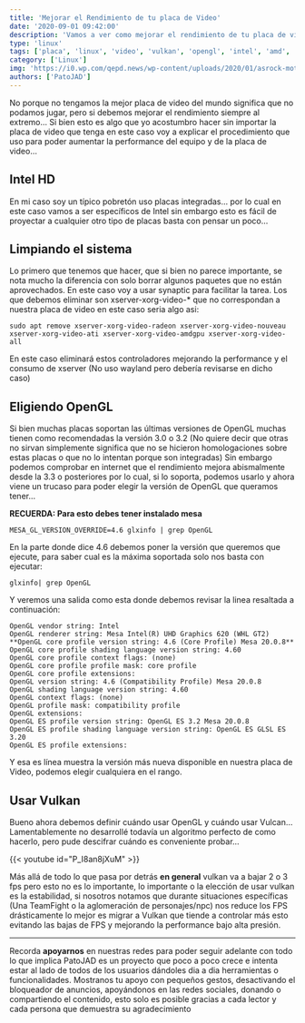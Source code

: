 ```yaml
---
title: 'Mejorar el Rendimiento de tu placa de Video'
date: '2020-09-01 09:42:00'
description: 'Vamos a ver como mejorar el rendimiento de tu placa de video en este caso con ejemplo de una Intel UHD'
type: 'linux'
tags: ['placa', 'linux', 'video', 'vulkan', 'opengl', 'intel', 'amd', 'gpu']
category: ['Linux']
img: 'https://i0.wp.com/qepd.news/wp-content/uploads/2020/01/asrock-mother.jpg?fit=600%2C300&ssl=1'
authors: ['PatoJAD']
---
```


No porque no tengamos la mejor placa de video del mundo significa que no podamos jugar, pero si debemos mejorar el rendimiento siempre al extremo… Si bien esto es algo que yo acostumbro hacer sin importar la placa de video que tenga en este caso voy a explicar el procedimiento que uso para poder aumentar la performance del equipo y de la placa de video…

## Intel HD

En mi caso soy un típico pobretón uso placas integradas… por lo cual en este caso vamos a ser específicos de Intel sin embargo esto es fácil de proyectar a cualquier otro tipo de placas basta con pensar un poco…

## Limpiando el sistema

Lo primero que tenemos que hacer, que si bien no parece importante, se nota mucho la diferencia con solo borrar algunos paquetes que no están aprovechados. En este caso voy a usar synaptic para facilitar la tarea. Los que debemos eliminar son xserver-xorg-video-\* que no correspondan a nuestra placa de video en este caso seria algo asi:

    sudo apt remove xserver-xorg-video-radeon xserver-xorg-video-nouveau xserver-xorg-video-ati xserver-xorg-video-amdgpu xserver-xorg-video-all

En este caso eliminará estos controladores mejorando la performance y el consumo de xserver (No uso wayland pero debería revisarse en dicho caso)

## Eligiendo OpenGL

Si bien muchas placas soportan las últimas versiones de OpenGL muchas tienen como recomendadas la versión 3.0 o 3.2 (No quiere decir que otras no sirvan simplemente significa que no se hicieron homologaciones sobre estas placas o que no lo intentan porque son integradas) Sin embargo podemos comprobar en internet que el rendimiento mejora abismalmente desde la 3.3 o posteriores por lo cual, si lo soporta, podemos usarlo y ahora viene un trucaso para poder elegir la versión de OpenGL que queramos tener…

**RECUERDA: Para esto debes tener instalado mesa**

    MESA_GL_VERSION_OVERRIDE=4.6 glxinfo | grep OpenGL

En la parte donde dice 4.6 debemos poner la versión que queremos que ejecute, para saber cual es la máxima soportada solo nos basta con ejecutar:

    glxinfo| grep OpenGL

Y veremos una salida como esta donde debemos revisar la linea resaltada a continuación:

    OpenGL vendor string: Intel
    OpenGL renderer string: Mesa Intel(R) UHD Graphics 620 (WHL GT2)
    **OpenGL core profile version string: 4.6 (Core Profile) Mesa 20.0.8**
    OpenGL core profile shading language version string: 4.60
    OpenGL core profile context flags: (none)
    OpenGL core profile profile mask: core profile
    OpenGL core profile extensions:
    OpenGL version string: 4.6 (Compatibility Profile) Mesa 20.0.8
    OpenGL shading language version string: 4.60
    OpenGL context flags: (none)
    OpenGL profile mask: compatibility profile
    OpenGL extensions:
    OpenGL ES profile version string: OpenGL ES 3.2 Mesa 20.0.8
    OpenGL ES profile shading language version string: OpenGL ES GLSL ES 3.20
    OpenGL ES profile extensions:

Y esa es línea muestra la versión más nueva disponible en nuestra placa de Video, podemos elegir cualquiera en el rango.

## Usar Vulkan

Bueno ahora debemos definir cuándo usar OpenGL y cuándo usar Vulcan… Lamentablemente no desarrollé todavía un algoritmo perfecto de como hacerlo, pero pude descifrar cuándo es conveniente probar…

{{< youtube id="P_I8an8jXuM" >}}

Más allá de todo lo que pasa por detrás **en general** vulkan va a bajar 2 o 3 fps pero esto no es lo importante, lo importante o la elección de usar vulkan es la estabilidad, si nosotros notamos que durante situaciones específicas (Una TeamFight o la aglomeración de personajes/npc) nos reduce los FPS drásticamente lo mejor es migrar a Vulkan que tiende a controlar más esto evitando las bajas de FPS y mejorando la performance bajo alta presión.

---

Recorda **apoyarnos** en nuestras redes para poder seguir adelante con todo lo que implica PatoJAD es un proyecto que poco a poco crece e intenta estar al lado de todos de los usuarios dándoles dia a dia herramientas o funcionalidades. Mostranos tu apoyo con pequeños gestos, desactivando el bloqueador de anuncios, apoyándonos en las redes sociales, donando o compartiendo el contenido, esto solo es posible gracias a cada lector y cada persona que demuestra su agradecimiento
